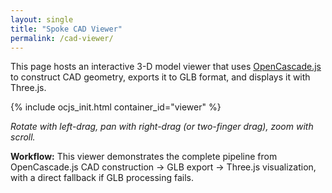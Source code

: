 ```yaml
---
layout: single
title: "Spoke CAD Viewer"
permalink: /cad-viewer/
---
```


This page hosts an interactive 3-D model viewer that uses [OpenCascade.js](https://ocjs.org/) to construct CAD geometry, exports it to GLB format, and displays it with Three.js.

{% include ocjs_init.html container_id="viewer" %}

<!-- Import map for Three.js and addons -->
<script type="importmap">
{
  "imports": {
    "three": "https://unpkg.com/three@0.160.0/build/three.module.js",
    "three/addons/": "https://unpkg.com/three@0.160.0/examples/jsm/"
  }
}
</script>

<!-- Load Three.js and required addons -->
<script type="module">
  import * as THREE from 'three';
  import { OrbitControls } from 'three/addons/controls/OrbitControls.js';
  import { GLTFExporter } from 'three/addons/exporters/GLTFExporter.js';
  import { GLTFLoader } from 'three/addons/loaders/GLTFLoader.js';

  // Function to build the frame model using OpenCascade.js
  function buildFrameModel(oc) {
    console.log(' Creating OpenCascade frame structure...');
    
    // === Parameters ===
    const outerW = 48;
    const outerH = 32;
    const wall = 4;
    const frameZ = 4;
    const height = 32;
    const beamW = 4;
    
    console.log(' Frame parameters:', { outerW, outerH, wall, frameZ, height, beamW });
    
    try {
      // === Create proper frame structure using correct OpenCascade.js boolean API ===
      console.log(' Creating frame structure with boolean operations...');
      
      // Create outer box
      const outerBox = new oc.BRepPrimAPI_MakeBox_2(
        new oc.gp_Pnt_3(0, 0, 0),
        outerW, outerH, height + frameZ
      ).Shape();
      
      console.log('📦 Outer box created:', outerBox);
      
      // Create inner box (smaller, offset by wall thickness)
      const innerBox = new oc.BRepPrimAPI_MakeBox_2(
        new oc.gp_Pnt_3(wall, wall, wall),
        outerW - 2 * wall, outerH - 2 * wall, height + frameZ - 2 * wall
      ).Shape();
      
      console.log('📦 Inner box created:', innerBox);
      
      // Build frame structure from individual components (base, sides, top)
      console.log('🔧 Building frame from individual components...');
      
      const components = [];
      
      // === Create Base Frame (bottom) ===
      console.log('📊 Creating base frame components...');
      
      // Bottom frame - 4 walls
      components.push(
        // Front wall (bottom)
        new oc.BRepPrimAPI_MakeBox_2(
          new oc.gp_Pnt_3(0, 0, 0),
          outerW, wall, frameZ
        ).Shape(),
        // Back wall (bottom)
        new oc.BRepPrimAPI_MakeBox_2(
          new oc.gp_Pnt_3(0, outerH - wall, 0),
          outerW, wall, frameZ
        ).Shape(),
        // Left wall (bottom)
        new oc.BRepPrimAPI_MakeBox_2(
          new oc.gp_Pnt_3(0, wall, 0),
          wall, outerH - 2*wall, frameZ
        ).Shape(),
        // Right wall (bottom)
        new oc.BRepPrimAPI_MakeBox_2(
          new oc.gp_Pnt_3(outerW - wall, wall, 0),
          wall, outerH - 2*wall, frameZ
        ).Shape()
      );
      
      // === Create Top Frame ===
      console.log('📊 Creating top frame components...');
      
      // Top frame - 4 walls (same as bottom, translated up)
      const topZ = height;
      components.push(
        // Front wall (top)
        new oc.BRepPrimAPI_MakeBox_2(
          new oc.gp_Pnt_3(0, 0, topZ),
          outerW, wall, frameZ
        ).Shape(),
        // Back wall (top)
        new oc.BRepPrimAPI_MakeBox_2(
          new oc.gp_Pnt_3(0, outerH - wall, topZ),
          outerW, wall, frameZ
        ).Shape(),
        // Left wall (top)
        new oc.BRepPrimAPI_MakeBox_2(
          new oc.gp_Pnt_3(0, wall, topZ),
          wall, outerH - 2*wall, frameZ
        ).Shape(),
        // Right wall (top)
        new oc.BRepPrimAPI_MakeBox_2(
          new oc.gp_Pnt_3(outerW - wall, wall, topZ),
          wall, outerH - 2*wall, frameZ
        ).Shape()
      );
      
      // === Create Corner Beams (vertical) ===
      console.log('📊 Creating corner beam components...');
      
      // 4 corner beams connecting bottom and top frames
      components.push(
        // Corner beam 1 (front-left)
        new oc.BRepPrimAPI_MakeBox_2(
          new oc.gp_Pnt_3(0, 0, frameZ),
          beamW, beamW, height - frameZ
        ).Shape(),
        // Corner beam 2 (front-right)
        new oc.BRepPrimAPI_MakeBox_2(
          new oc.gp_Pnt_3(outerW - beamW, 0, frameZ),
          beamW, beamW, height - frameZ
        ).Shape(),
        // Corner beam 3 (back-left)
        new oc.BRepPrimAPI_MakeBox_2(
          new oc.gp_Pnt_3(0, outerH - beamW, frameZ),
          beamW, beamW, height - frameZ
        ).Shape(),
        // Corner beam 4 (back-right)
        new oc.BRepPrimAPI_MakeBox_2(
          new oc.gp_Pnt_3(outerW - beamW, outerH - beamW, frameZ),
          beamW, beamW, height - frameZ
        ).Shape()
      );
      
      console.log('✅ Created {} frame components', components.length);
      
      // Combine all components into a single compound shape
      console.log('🔧 Combining all {} components into compound shape...', components.length);
      
      let frameShape; // Declare outside try block for proper scoping
      
      try {
        // Create a compound builder
        const builder = new oc.BRep_Builder();
        const compound = new oc.TopoDS_Compound();
        builder.MakeCompound(compound);
        
        // Add all components to the compound
        for (let i = 0; i < components.length; i++) {
          builder.Add(compound, components[i]);
          console.log('📦 Added component {} to compound', i + 1);
        }
        
        frameShape = compound; // Assign to outer scope variable
        console.log('✅ Successfully created compound shape with {} components', components.length);
      } catch (error) {
        console.log('❌ Failed to create compound shape:', error.message);
        console.log('⚠️ Falling back to first component only');
        frameShape = components[0]; // Assign to outer scope variable
      }
      
      console.log(' OpenCascade frame structure created:', frameShape);
      console.log(' Shape type:', frameShape.ShapeType());
      console.log(' Dimensions: {}×{}×{} units', outerW, outerH, height + frameZ);
      
      return frameShape;
      
    } catch (error) {
      console.error(' Error creating OpenCascade frame structure:', error);
      throw error;
    }
  }

  // Wait for OpenCascade to finish loading then create geometry and display it.
  window.ocjsReady.then(oc => {
    console.log(' OpenCascade.js loaded successfully from unpkg CDN');
    console.log(' Main callback executed at:', new Date().toISOString());
    
    // Build the frame model
    const frameShape = buildFrameModel(oc);
    
    // Store the shape for mesh extraction
    window.frameShape = frameShape;
    
    // Convert OpenCascade shape to Three.js mesh data
    function convertOpenCascadeToMesh(shape) {
      console.log(' Converting OpenCascade shape to mesh...');
      
      try {
        // Use OpenCascade's meshing capabilities
        console.log(' Creating mesher...');
        const mesher = new oc.BRepMesh_IncrementalMesh_2(shape, 0.1, false, 0.5, false);
        console.log(' Performing mesh operation...');
        mesher.Perform();
        
        if (!mesher.IsDone()) {
          throw new Error('Failed to mesh the OpenCascade shape');
        }
        console.log(' Meshing completed successfully');
        
        const vertices = [];
        const indices = [];
        const normals = [];
        
        // Iterate through faces to extract mesh data
        console.log(' Exploring faces...');
        const faceExplorer = new oc.TopExp_Explorer_2(shape, oc.TopAbs_ShapeEnum.TopAbs_FACE, oc.TopAbs_ShapeEnum.TopAbs_SHAPE);
        
        let vertexOffset = 0;
        let faceCount = 0;
        
        while (faceExplorer.More()) {
          faceCount++;
          console.log(` Processing face ${faceCount}...`);
          
          const face = oc.TopoDS.Face_1(faceExplorer.Current());
          const location = new oc.TopLoc_Location_1();
          const triangulation = oc.BRep_Tool.Triangulation(face, location);
          
          if (!triangulation.IsNull()) {
            console.log(` Face ${faceCount} has triangulation data`);
            const transform = location.Transformation();
            
            // Get node and triangle counts using correct API
            const nodeCount = triangulation.get().NbNodes();
            const triangleCount = triangulation.get().NbTriangles();
            console.log(`   Nodes: ${nodeCount}, Triangles: ${triangleCount}`);
            
            // Extract vertices
            for (let i = 1; i <= nodeCount; i++) {
              const node = triangulation.get().Node(i);
              const transformedNode = node.Transformed(transform);
              vertices.push(transformedNode.X(), transformedNode.Y(), transformedNode.Z());
            }
            
            // Process each triangle in the face with corrected orientation
            for (let t = 1; t <= triangleCount; t++) {
              const triangle = triangulation.get().Triangle(t);
              const n1 = triangle.Value(1);
              const n2 = triangle.Value(2);
              const n3 = triangle.Value(3);
              
              // Get triangle vertices
              const v1 = triangulation.get().Node(n1).Transformed(transform);
              const v2 = triangulation.get().Node(n2).Transformed(transform);
              const v3 = triangulation.get().Node(n3).Transformed(transform);
              
              // Compute triangle normal using cross product
              const edge1 = new THREE.Vector3(
                v2.X() - v1.X(),
                v2.Y() - v1.Y(),
                v2.Z() - v1.Z()
              );
              const edge2 = new THREE.Vector3(
                v3.X() - v1.X(),
                v3.Y() - v1.Y(),
                v3.Z() - v1.Z()
              );
              
              let normal = edge1.cross(edge2).normalize();
              
              // Get face orientation from OpenCascade
              const faceOrientation = face.Orientation_1();
              
              // Check if face is reversed according to OpenCascade
              // TopAbs_FORWARD = 0, TopAbs_REVERSED = 1, TopAbs_INTERNAL = 2, TopAbs_EXTERNAL = 3
              const isReversed = (faceOrientation === oc.TopAbs_Orientation.TopAbs_REVERSED);
              
              if (isReversed) {
                // Face is reversed, flip normal and triangle winding
                normal.negate();
                indices.push(
                  vertexOffset + n1 - 1,
                  vertexOffset + n3 - 1,  // Swapped n2 and n3 for reversed winding
                  vertexOffset + n2 - 1
                );
                console.log(`     Triangle ${t}: REVERSED orientation, flipped normal and winding`);
              } else {
                // Face is forward, keep original normal and winding
                indices.push(
                  vertexOffset + n1 - 1,
                  vertexOffset + n2 - 1,
                  vertexOffset + n3 - 1
                );
                console.log(`     Triangle ${t}: FORWARD orientation, kept original normal and winding`);
              }
              
              // Add the corrected normal for all three vertices of the triangle
              for (let j = 0; j < 3; j++) {
                normals.push(normal.x, normal.y, normal.z);
              }
            }
            
            vertexOffset += nodeCount;
          } else {
            console.log(` Face ${faceCount} has no triangulation data`);
          }
          
          faceExplorer.Next();
        }
        
        console.log(` Extracted ${vertices.length / 3} vertices, ${indices.length / 3} triangles from ${faceCount} faces`);
        
        if (vertices.length === 0) {
          throw new Error('No vertices extracted from OpenCascade shape');
        }
        
        // Create Three.js geometry
        console.log(' Creating Three.js BufferGeometry...');
        const geometry = new THREE.BufferGeometry();
        geometry.setAttribute('position', new THREE.Float32BufferAttribute(vertices, 3));
        geometry.setAttribute('normal', new THREE.Float32BufferAttribute(normals, 3));
        geometry.setIndex(indices);
        
        console.log(' Three.js geometry created successfully');
        return geometry;
        
      } catch (error) {
        console.error(' Error in convertOpenCascadeToMesh:', error);
        
        // If the triangulation API fails, try a simpler approach
        console.log(' Attempting simplified mesh extraction...');
        try {
          return createSimplifiedMesh(shape);
        } catch (fallbackError) {
          console.error(' Simplified mesh extraction also failed:', fallbackError);
          throw error; // Throw original error
        }
      }
    }

    // Simplified mesh extraction as fallback
    function createSimplifiedMesh(shape) {
      console.log('🔧 Creating simplified mesh from OpenCascade shape...');
      
      // Create a box geometry that matches our frame parameters
      // This ensures we still get a visualization even if mesh extraction fails
      const geometry = new THREE.BoxGeometry(outerW, outerH, height + frameZ);
      console.log('✅ Simplified box geometry created: {}×{}×{}', outerW, outerH, height + frameZ);
      return geometry;
    }

    // Export geometry to GLB format
    function exportToGLB(geometry) {
      return new Promise((resolve, reject) => {
        console.log(' Exporting geometry to GLB...');
        
        try {
          const material = new THREE.MeshStandardMaterial({ 
            color: 0x808080, // Gray color indicates everything is working correctly (proper frame structure)
            metalness: 0.1,
            roughness: 0.4,
            transparent: false,
            opacity: 1.0
          });
          
          const mesh = new THREE.Mesh(geometry, material);
          const scene = new THREE.Scene();
          scene.add(mesh);
          
          console.log(' Creating GLTFExporter...');
          const exporter = new GLTFExporter();
          exporter.parse(
            scene,
            (gltf) => {
              console.log(' GLB export successful, size:', gltf.byteLength, 'bytes');
              resolve(gltf);
            },
            (error) => {
              console.error(' GLB export failed:', error);
              reject(error);
            },
            { binary: true }
          );
        } catch (error) {
          console.error(' Error setting up GLB export:', error);
          reject(error);
        }
      });
    }

    // Load GLB and display in Three.js viewer
    function loadGLBAndDisplay(glbData) {
      console.log(' Loading GLB data into Three.js viewer...');
      
      const container = document.getElementById('viewer');
      
      // === Initialize Three.js Scene ===
      console.log(' Initializing Three.js scene...');
      
      // Clear any existing content in the viewer container
      if (!container) {
        console.error(' Viewer container not found');
        return;
      }
      
      // Clear previous content to prevent WebGL context conflicts
      container.innerHTML = '';
      
      const scene = new THREE.Scene();
      scene.background = new THREE.Color(0xf0f0f0);
      
      // Create camera with proper aspect ratio
      const containerRect = container.getBoundingClientRect();
      const camera = new THREE.PerspectiveCamera(
        75, 
        containerRect.width / containerRect.height, 
        0.1, 
        1000
      );
      
      // Position camera outside the box (48×32×36) for good viewing angle
      camera.position.set(80, 60, 80);
      camera.lookAt(24, 16, 18); // Look at center of the box
      
      // Create renderer
      const renderer = new THREE.WebGLRenderer({ antialias: true });
      renderer.setSize(containerRect.width, containerRect.height);
      renderer.shadowMap.enabled = true;
      renderer.shadowMap.type = THREE.PCFSoftShadowMap;
      
      // Append renderer to cleared container
      container.appendChild(renderer.domElement);
      
      // Controls - ensure they're properly initialized
      const controls = new OrbitControls(camera, renderer.domElement);
      controls.enableDamping = true;
      controls.dampingFactor = 0.05;
      controls.target.set(24, 16, 18); // Set target to center of box
      controls.update();
      
      // Lighting
      const ambientLight = new THREE.AmbientLight(0x404040, 0.6);
      scene.add(ambientLight);
      
      const directionalLight = new THREE.DirectionalLight(0xffffff, 0.8);
      directionalLight.position.set(100, 100, 50);
      directionalLight.castShadow = true;
      scene.add(directionalLight);
      
      // Load the GLB data
      console.log(' Loading GLB data...');
      const loader = new GLTFLoader();
      const blob = new Blob([glbData], { type: 'application/octet-stream' });
      const url = URL.createObjectURL(blob);
      
      loader.load(
        url,
        (gltf) => {
          console.log(' GLB loaded successfully');
          const model = gltf.scene;
          
          // // Enable shadows
          // model.traverse((child) => {
          //   if (child.isMesh) {
          //     child.castShadow = true;
          //     child.receiveShadow = true;
          //     console.log(' Configured mesh for shadows:', child.name || 'unnamed');
          //   }
          // });
          
          scene.add(model);
          console.log(' Model added to scene');
          
          // Add wireframe overlay
          model.traverse((child) => {
            if (child.isMesh) {
              const wireframe = new THREE.WireframeGeometry(child.geometry);
              const line = new THREE.LineSegments(wireframe, new THREE.LineBasicMaterial({ 
                color: 0xFFFFFF, 
                opacity: 0.3, 
                transparent: true 
              }));
              scene.add(line);
              
              // Store references for animation
              window.cadModel = model;
              window.cadWireframe = line;
              console.log(' Wireframe overlay added');
            }
          });
          
          // Clean up blob URL
          URL.revokeObjectURL(url);
          
          console.log(' Model setup completed successfully!');
        },
        (progress) => {
          console.log(' Loading progress:', progress);
        },
        (error) => {
          console.error(' Error loading GLB:', error);
          URL.revokeObjectURL(url);
        }
      );
      
      // Animation loop
      function animate() {
        requestAnimationFrame(animate);
        controls.update();
        
        // Rotate the CAD model and wireframe if they exist
        if (window.cadModel && window.cadWireframe) {
          window.cadModel.rotation.x += 0.005;
          window.cadModel.rotation.y += 0.005;
          window.cadWireframe.rotation.x += 0.005;
          window.cadWireframe.rotation.y += 0.005;
        }
        
        renderer.render(scene, camera);
      }
      
      // Handle window resize
      window.addEventListener('resize', () => {
        camera.aspect = container.clientWidth / container.clientHeight;
        camera.updateProjectionMatrix();
        renderer.setSize(container.clientWidth, container.clientHeight);
      });
      
      animate();
      console.log(' Animation loop started');
    }

    // Fallback: Direct Three.js visualization (skip GLB export/import)
    function directThreeJSVisualization(geometry) {
      console.log(' Using direct Three.js visualization fallback...');
      
      const container = document.getElementById('viewer');
      
      // Check if a renderer already exists and dispose of it properly
      if (window.threeJSRenderer) {
        console.log(' Disposing existing Three.js renderer');
        window.threeJSRenderer.dispose();
        window.threeJSRenderer = null;
      }
      
      // Clear any existing content completely
      container.innerHTML = '';
      
      // Scene setup
      const scene = new THREE.Scene();
      scene.background = new THREE.Color(0xf0f0f0);
      
      // Camera setup
      const camera = new THREE.PerspectiveCamera(75, container.clientWidth / container.clientHeight, 0.1, 1000);
      camera.position.set(100, 100, 100);
      
      // Renderer setup
      const renderer = new THREE.WebGLRenderer({ 
        antialias: true,
        alpha: false,
        preserveDrawingBuffer: false,
        powerPreference: "high-performance"
      });
      
      renderer.setSize(container.clientWidth, container.clientHeight);
      renderer.shadowMap.enabled = true;
      renderer.shadowMap.type = THREE.PCFSoftShadowMap;
      
      // Store renderer globally for cleanup
      window.threeJSRenderer = renderer;
      
      // Add renderer canvas to container
      container.appendChild(renderer.domElement);
      
      // Controls
      const controls = new OrbitControls(camera, renderer.domElement);
      controls.enableDamping = true;
      controls.dampingFactor = 0.05;
      
      // Lighting
      const ambientLight = new THREE.AmbientLight(0x404040, 0.6);
      scene.add(ambientLight);
      
      const directionalLight = new THREE.DirectionalLight(0xffffff, 0.8);
      directionalLight.position.set(100, 100, 50);
      directionalLight.castShadow = true;
      scene.add(directionalLight);
      
      // Create mesh from OpenCascade-derived geometry
      const material = new THREE.MeshStandardMaterial({ 
        color: 0x808080, // Gray color indicates everything is working correctly
        metalness: 0.1,
        roughness: 0.4,
        transparent: true,
        opacity: 0.9
      });
      
      const mesh = new THREE.Mesh(geometry, material);
      mesh.castShadow = true;
      mesh.receiveShadow = true;
      scene.add(mesh);
      
      // Add wireframe overlay
      const wireframe = new THREE.WireframeGeometry(geometry);
      const line = new THREE.LineSegments(wireframe, new THREE.LineBasicMaterial({ 
        color: 0x000000, 
        opacity: 0.3, 
        transparent: true 
      }));
      scene.add(line);
      
      // Store references for animation
      window.cadModel = mesh;
      window.cadWireframe = line;
      
      // Animation loop
      function animate() {
        requestAnimationFrame(animate);
        controls.update();
        
        mesh.rotation.x += 0.005;
        mesh.rotation.y += 0.005;
        line.rotation.x += 0.005;
        line.rotation.y += 0.005;
        
        renderer.render(scene, camera);
      }
      
      // Handle window resize
      window.addEventListener('resize', () => {
        camera.aspect = container.clientWidth / container.clientHeight;
        camera.updateProjectionMatrix();
        renderer.setSize(container.clientWidth, container.clientHeight);
      });
      
      animate();
      console.log(' Direct Three.js visualization completed successfully!');
    }

    // Main workflow: OpenCascade → GLB → Three.js (with fallback)
    async function initializeCADViewer() {
      try {
        console.log(' Starting OpenCascade.js → GLB → Three.js workflow...');
        
        // Step 1: Convert OpenCascade shape to Three.js geometry
        console.log(' Step 1: Converting OpenCascade shape to mesh...');
        const geometry = convertOpenCascadeToMesh(window.frameShape);
        
        // Try GLB workflow first
        try {
          console.log(' Step 2: Attempting GLB export/import workflow...');
          // Step 2: Export geometry to GLB
          const glbData = await exportToGLB(geometry);
          
          // Step 3: Load GLB and display in Three.js
          loadGLBAndDisplay(glbData);
          
          console.log(' CAD viewer GLB workflow completed successfully!');
          
        } catch (glbError) {
          console.warn(' GLB workflow failed, falling back to direct visualization:', glbError);
          
          // Fallback: Direct Three.js visualization
          directThreeJSVisualization(geometry);
          
          console.log(' CAD viewer fallback workflow completed successfully!');
        }
        
      } catch (error) {
        console.error(' Error in CAD viewer workflow:', error);
        
        // Ultimate fallback display
        const container = document.getElementById('viewer');
        container.innerHTML = `
          <div style="display: flex; align-items: center; justify-content: center; height: 100%; background: #f0f0f0; color: #333; font-family: Arial, sans-serif;">
            <div style="text-align: center;">
              <h3> OpenCascade.js → Three.js Workflow</h3>
              <p>OpenCascade frame structure created successfully!</p>
              <ul style="text-align: left; display: inline-block;">
                <li>Outer width: ${outerW}</li>
                <li>Outer height: ${outerH}</li>
                <li>Wall thickness: ${wall}</li>
                <li>Frame Z: ${frameZ}</li>
                <li>Height: ${height}</li>
                <li>Beam width: ${beamW}</li>
              </ul>
              <p><em> 3D viewer encountered an error during processing. Check console for details.</em></p>
              <p><strong>Error:</strong> ${error.message}</p>
            </div>
          </div>
        `;
      }
    }

    // Initialize the viewer
    initializeCADViewer();
    
  }).catch(error => {
    console.error(' Failed to load OpenCascade.js:', error);
    const container = document.getElementById('viewer');
    container.innerHTML = `
      <div style="display: flex; align-items: center; justify-content: center; height: 100%; background: #f0f0f0; color: #333; font-family: Arial, sans-serif;">
        <div style="text-align: center;">
          <h3> OpenCascade.js Loading Error</h3>
          <p><em>Failed to load OpenCascade.js. Check console for details.</em></p>
          <p><strong>Error:</strong> ${error.message}</p>
        </div>
      </div>
    `;
  });
</script>

*Rotate with left-drag, pan with right-drag (or two-finger drag), zoom with scroll.*

**Workflow:** This viewer demonstrates the complete pipeline from OpenCascade.js CAD construction → GLB export → Three.js visualization, with a direct fallback if GLB processing fails.
